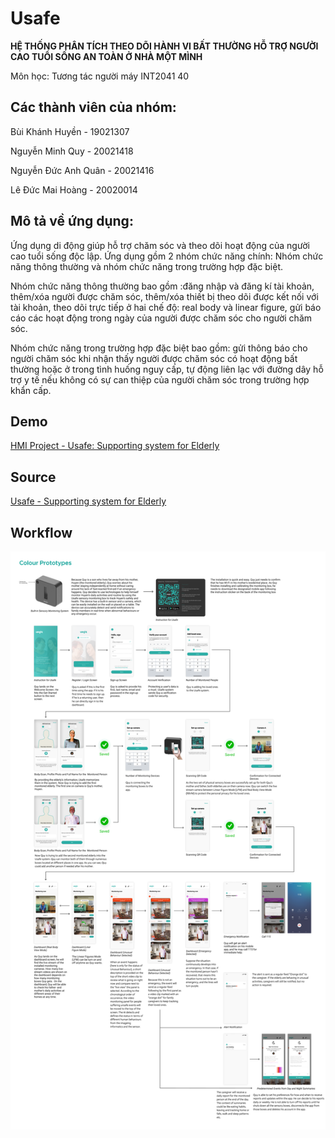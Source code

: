 # Usafe
**HỆ THỐNG PHÂN TÍCH THEO DÕI HÀNH VI BẤT THƯỜNG HỖ TRỢ NGƯỜI CAO TUỔI SỐNG AN TOÀN Ở NHÀ MỘT MÌNH**

Môn học: Tương tác người máy INT2041 40

## Các thành viên của nhóm:
Bùi Khánh Huyền - 19021307

Nguyễn Minh Quy - 20021418

Nguyễn Đức Anh Quân - 20021416

Lê Đức Mai Hoàng - 20020014
## Mô tả về ứng dụng: 
Ứng dụng di động giúp hỗ trợ chăm sóc và theo dõi  hoạt động của người cao tuổi sống độc lập. Ứng dụng gồm 2 nhóm chức năng chính: Nhóm chức năng thông thường và nhóm chức năng trong trường hợp đặc biệt.

Nhóm chức năng thông thường bao gồm :đăng nhập và đăng kí tài khoản, thêm/xóa người được chăm sóc, thêm/xóa thiết bị theo dõi được kết nối với tài khoản, theo dõi trực tiếp ở hai chế độ: real body và linear figure, gửi báo cáo các hoạt động trong ngày của người được chăm sóc cho người chăm sóc.

Nhóm chức năng trong trường hợp đặc biệt bao gồm: gửi thông báo cho người chăm sóc khi nhận thấy người được chăm sóc có hoạt động bất thường hoặc ở trong tình huống nguy cấp, tự động liên lạc với đường dây hỗ trợ y tế nếu không có sự can thiệp của người chăm sóc trong trường hợp khẩn cấp.
## Demo
[HMI Project - Usafe: Supporting system for Elderly](https://bit.ly/Project-demo)
## Source
[Usafe - Supporting system for Elderly](https://www.figma.com/file/HOqVYhx0JEU41jiPGv7UgA/Usafe---Supporting-system-for-Elderly?node-id=0%3A1&t=nWsz2dK23KXgw6aI-1)
## Workflow
![workflow](./Poster.png)
